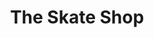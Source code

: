 ---
title: The Skate Shop
cardTitle: The Skate Shop
icons: ["fa-html5", "fa-css3"]
tags: ["project"]
eyebrow: landing page
imageTablet: /assets/skate-tablet.jpg
imageBreakout: /assets/skate-breakout.jpg
imageAlt: The Skate Shop
blurb: Exploring layout and CSS in this landing page inspired by the e-skateboard Mellow. Find your Cali vibe in this chill landing page with a groove.
description: I love learning by doing. I designed this landing page to explore building layouts with Flexbox and a mobile first workflow. The result is a fully responsive site that works on a multitude of devices. I especially love the use of clamp() with font-size to create responsive typography.
buttons: ["Live Website", "Figma Design", "GitHub Repo"]
urls: [
    "https://theskateshop.netlify.app/",
    "https://www.figma.com/file/GkWAuuSnwxT0HRQBGtKu5E/The-Skate-Shop?type=design&node-id=0-1&t=Pc9hPSHzQVwG8pok-0",
    "https://github.com/Alliemack77/The-Skate-Shop"
]
---